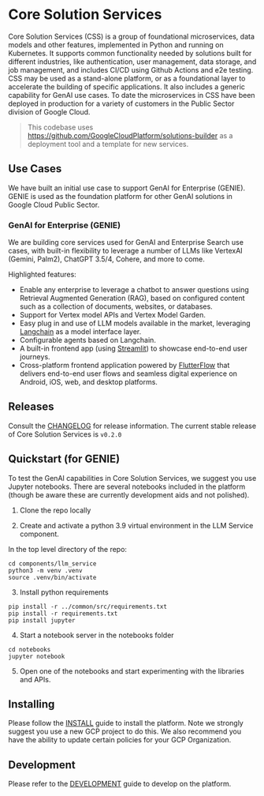 # Core Solution Services

Core Solution Services (CSS) is a group of foundational microservices, data models and other features, implemented in Python and running on Kubernetes. It supports common functionality needed by solutions built for different industries, like authentication, user management, data storage, and job management, and includes CI/CD using Github Actions and e2e testing.  CSS may be used as a stand-alone platform, or as a foundational layer to accelerate the building of specific applications.  It also includes a generic capability for GenAI use cases.  To date the microservices in CSS have been deployed in production for a variety of customers in the Public Sector division of Google Cloud.

> This codebase uses https://github.com/GoogleCloudPlatform/solutions-builder as a deployment tool and a template for new services.

## Use Cases

We have built an initial use case to support GenAI for Enterprise (GENIE).  GENIE is used as the foundation platform for other GenAI solutions in Google Cloud Public Sector.

### GenAI for Enterprise (GENIE)

We are building core services used for GenAI and Enterprise Search use cases, with built-in flexibility to leverage a number of LLMs like VertexAI (Gemini, Palm2), ChatGPT 3.5/4, Cohere, and more to come.

Highlighted features:

- Enable any enterprise to leverage a chatbot to answer questions using Retrieval Augmented Generation (RAG), based on configured content such as a collection of documents, websites, or databases.
- Support for Vertex model APIs and Vertex Model Garden.
- Easy plug in and use of LLM models available in the market, leveraging [Langchain](https://www.langchain.com/) as a model interface layer.
- Configurable agents based on Langchain.
- A built-in frontend app (using [Streamlit](https://streamlit.io/)) to showcase end-to-end user journeys.
- Cross-platform frontend application powered by [FlutterFlow](https://flutterflow.io/) that delivers end-to-end user flows and seamless digital experience on Android, iOS, web, and desktop platforms.

## Releases

Consult the [CHANGELOG](./CHANGELOG.md) for release information.  The current stable release of Core Solution Services is `v0.2.0`

## Quickstart (for GENIE)

To test the GenAI capabilities in Core Solution Services, we suggest you use Jupyter notebooks. There are several notebooks included in the platform (though be aware these are currently development aids and not polished).

1. Clone the repo locally

2. Create and activate a python 3.9 virtual environment in the LLM Service component.

In the top level directory of the repo:

```
cd components/llm_service
python3 -m venv .venv
source .venv/bin/activate
```

3. Install python requirements

```
pip install -r ../common/src/requirements.txt
pip install -r requirements.txt
pip install jupyter
```

4. Start a notebook server in the notebooks folder

```
cd notebooks
jupyter notebook
```

5. Open one of the notebooks and start experimenting with the libraries and APIs.


## Installing

Please follow the [INSTALL](./INSTALL.md) guide to install the platform. Note we strongly suggest you use a new GCP project to do this.  We also recommend you have the ability to update certain policies for your GCP Organization.

## Development

Please refer to the [DEVELOPMENT](./docs/DEVELOPMENT.md) guide to develop on the platform.
